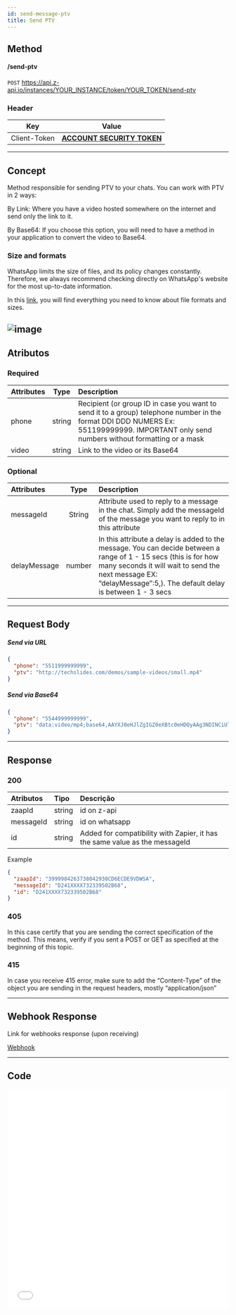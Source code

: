 ```yaml
---
id: send-message-ptv
title: Send PTV
---
```


## Method

#### /send-ptv

`POST` https://api.z-api.io/instances/YOUR_INSTANCE/token/YOUR_TOKEN/send-ptv

### Header

|      Key       |            Value            |
| :------------: |     :-----------------:     |
|  Client-Token  | **[ACCOUNT SECURITY TOKEN](../security/client-token)** |

---

## Concept

Method responsible for sending PTV to your chats. You can work with PTV in 2 ways:

By Link: Where you have a video hosted somewhere on the internet and send only the link to it.

By Base64: If you choose this option, you will need to have a method in your application to convert the video to Base64.

### Size and formats

WhatsApp limits the size of files, and its policy changes constantly. Therefore, we always recommend checking directly on WhatsApp's website for the most up-to-date information.

In this [link], you will find everything you need to know about file formats and sizes.

[link]: https://developers.facebook.com/docs/whatsapp/api/media

![image](../../../../../img/send-message-ptv.jpeg)
---

## Atributos

### Required

| Attributes   | Type   | Description |
| :-------     | :--:   | :------     |
| phone        | string | Recipient (or group ID in case you want to send it to a group) telephone number in the format DDI DDD NUMERS Ex: 551199999999. IMPORTANT  only send numbers without formatting or a mask |
| video        | string | Link to the video or its Base64|

### Optional

| Attributes   | Type   | Description |
| :-------     | :--:   | :------     |
| messageId | String | Attribute used to reply to a message in the chat. Simply add the messageId of the message you want to reply to in this attribute |
| delayMessage | number | In this attribute a delay is added to the message. You can decide between a range of 1 - 15 secs (this is for how many seconds it will wait to send the next message EX: “delayMessage”:5,). The default delay is between 1 - 3 secs |

---

## Request Body

##### Send via URL
```json
{
  "phone": "5511999999999",
  "ptv": "http://techslides.com/demos/sample-videos/small.mp4"
}
```

##### Send via Base64
```json
{
  "phone": "5544999999999",
  "ptv": "data:video/mp4;base64,AAYXJ0eHJlZgIGZ0eXBtc0eHDQyAAg3NDINCiUlRUAAAG1wNDJtcD"
}
```

---

## Response

### 200

| Atributos | Tipo   | Descrição      |
| :-------- | :----- | :------------- |
| zaapId    | string | id on z-api    |
| messageId | string | id on whatsapp |
| id        | string | Added for compatibility with Zapier, it has the same value as the messageId |

Example

```json
{
  "zaapId": "3999984263738042930CD6ECDE9VDWSA",
  "messageId": "D241XXXX732339502B68",
  "id": "D241XXXX732339502B68"
}
```

### 405

In this case certify that you are sending the correct specification of the method. This means, verify if you sent a POST or GET as specified at the beginning of this topic.

### 415

In case you receive 415 error, make sure to add the “Content-Type” of the object you are sending in the request headers, mostly “application/json”

---

## Webhook Response

Link for webhooks response (upon receiving)

[Webhook](../webhooks/on-message-received#exemplo-de-retorno-de-ptv)

---

## Code

<iframe src="//api.apiembed.com/?source=https://raw.githubusercontent.com/Z-API/z-api-docs/main/json-examples/send-ptv.json&targets=all" frameborder="0" scrolling="no" width="100%" height="500px" seamless></iframe>
